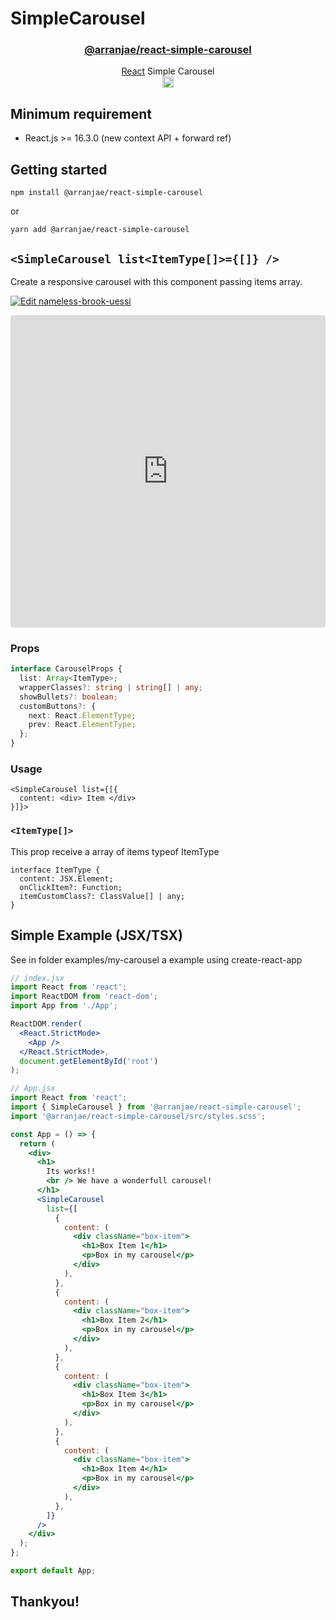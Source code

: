 # SimpleCarousel

<h3 align="center">
  <a href="packages/@arranjae/react-simple-carousel">@arranjae/react-simple-carousel</a>
</h3>

<p align="center">
  <a href="https://facebook.github.io/react">React</a> Simple Carousel <br />
  <a href="https://badge.fury.io/js/%40arranjae%2Freact-simple-carousel"><img src="https://badge.fury.io/js/%40arranjae%2Freact-simple-carousel.svg" alt="npm version" height="18"></a>
</p>

## Minimum requirement

- React.js >= 16.3.0 (new context API + forward ref)

## Getting started

`npm install @arranjae/react-simple-carousel`

or

`yarn add @arranjae/react-simple-carousel`

## `<SimpleCarousel list<ItemType[]>={[]} />`

Create a responsive carousel with this component passing items array.

[![Edit nameless-brook-uessi](https://codesandbox.io/static/img/play-codesandbox.svg)](https://codesandbox.io/s/nameless-brook-uessi?autoresize=1&fontsize=14&hidenavigation=1&moduleview=1&theme=dark&view=preview)

<iframe src="https://codesandbox.io/embed/nameless-brook-uessi?fontsize=14&hidenavigation=1&theme=dark&view=preview"
     style="width:100%; height:500px; border:0; border-radius: 4px; overflow:hidden;"
     title="nameless-brook-uessi"
     allow="accelerometer; ambient-light-sensor; camera; encrypted-media; geolocation; gyroscope; hid; microphone; midi; payment; usb; vr; xr-spatial-tracking"
     sandbox="allow-forms allow-modals allow-popups allow-presentation allow-same-origin allow-scripts"
   ></iframe>

### Props

```ts
interface CarouselProps {
  list: Array<ItemType>;
  wrapperClasses?: string | string[] | any;
  showBullets?: boolean;
  customButtons?: {
    next: React.ElementType;
    prev: React.ElementType;
  };
}
```

### Usage

```tsx
<SimpleCarousel list={[{
  content: <div> Item </div>
}]}>
```

### `<ItemType[]>`

This prop receive a array of items typeof ItemType

```tsx
interface ItemType {
  content: JSX.Element;
  onClickItem?: Function;
  itemCustomClass?: ClassValue[] | any;
}
```

## Simple Example (JSX/TSX)

See in folder examples/my-carousel a example using create-react-app

```jsx
// index.jsx
import React from 'react';
import ReactDOM from 'react-dom';
import App from './App';

ReactDOM.render(
  <React.StrictMode>
    <App />
  </React.StrictMode>,
  document.getElementById('root')
);
```

```jsx
// App.jsx
import React from 'react';
import { SimpleCarousel } from '@arranjae/react-simple-carousel';
import '@arranjae/react-simple-carousel/src/styles.scss';

const App = () => {
  return (
    <div>
      <h1>
        Its works!!
        <br /> We have a wonderfull carousel!
      </h1>
      <SimpleCarousel
        list={[
          {
            content: (
              <div className="box-item">
                <h1>Box Item 1</h1>
                <p>Box in my carousel</p>
              </div>
            ),
          },
          {
            content: (
              <div className="box-item">
                <h1>Box Item 2</h1>
                <p>Box in my carousel</p>
              </div>
            ),
          },
          {
            content: (
              <div className="box-item">
                <h1>Box Item 3</h1>
                <p>Box in my carousel</p>
              </div>
            ),
          },
          {
            content: (
              <div className="box-item">
                <h1>Box Item 4</h1>
                <p>Box in my carousel</p>
              </div>
            ),
          },
        ]}
      />
    </div>
  );
};

export default App;
```

## Thankyou!

